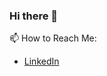 ### Hi there 👋

📫 How to Reach Me:
* [LinkedIn](https://www.linkedin.com/in/viacheslav-steshchenko/)
